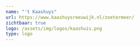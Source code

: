 ```yaml
---
name: "'t Kaashuys"
url: https://www.kaashuysreeuwijk.nl/zoetermeer/
zichtbaar: true
logo: /assets/img/logos/kaashuis.png
type: logo
---
```

